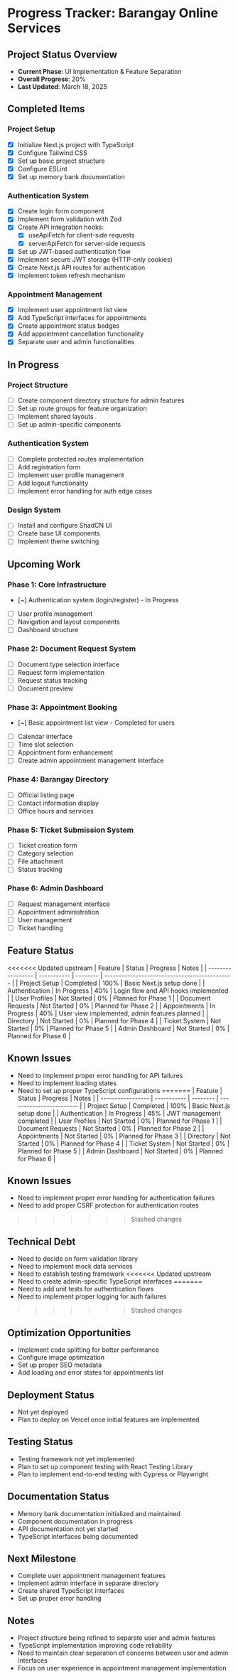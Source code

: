 # Progress Tracker: Barangay Online Services

## Project Status Overview

- **Current Phase**: UI Implementation & Feature Separation
- **Overall Progress**: 20%
- **Last Updated**: March 18, 2025

## Completed Items

### Project Setup

- [x] Initialize Next.js project with TypeScript
- [x] Configure Tailwind CSS
- [x] Set up basic project structure
- [x] Configure ESLint
- [x] Set up memory bank documentation

### Authentication System

- [x] Create login form component
- [x] Implement form validation with Zod
- [x] Create API integration hooks:
  - [x] useApiFetch for client-side requests
  - [x] serverApiFetch for server-side requests
- [x] Set up JWT-based authentication flow
- [x] Implement secure JWT storage (HTTP-only cookies)
- [x] Create Next.js API routes for authentication
- [x] Implement token refresh mechanism

### Appointment Management

- [x] Implement user appointment list view
- [x] Add TypeScript interfaces for appointments
- [x] Create appointment status badges
- [x] Add appointment cancellation functionality
- [x] Separate user and admin functionalities

## In Progress

### Project Structure

- [ ] Create component directory structure for admin features
- [ ] Set up route groups for feature organization
- [ ] Implement shared layouts
- [ ] Set up admin-specific components

### Authentication System

- [ ] Complete protected routes implementation
- [ ] Add registration form
- [ ] Implement user profile management
- [ ] Add logout functionality
- [ ] Implement error handling for auth edge cases

### Design System

- [ ] Install and configure ShadCN UI
- [ ] Create base UI components
- [ ] Implement theme switching

## Upcoming Work

### Phase 1: Core Infrastructure

- [~] Authentication system (login/register) - In Progress
- [ ] User profile management
- [ ] Navigation and layout components
- [ ] Dashboard structure

### Phase 2: Document Request System

- [ ] Document type selection interface
- [ ] Request form implementation
- [ ] Request status tracking
- [ ] Document preview

### Phase 3: Appointment Booking

- [~] Basic appointment list view - Completed for users
- [ ] Calendar interface
- [ ] Time slot selection
- [ ] Appointment form enhancement
- [ ] Create admin appointment management interface

### Phase 4: Barangay Directory

- [ ] Official listing page
- [ ] Contact information display
- [ ] Office hours and services

### Phase 5: Ticket Submission System

- [ ] Ticket creation form
- [ ] Category selection
- [ ] File attachment
- [ ] Status tracking

### Phase 6: Admin Dashboard

- [ ] Request management interface
- [ ] Appointment administration
- [ ] User management
- [ ] Ticket handling

## Feature Status

<<<<<<< Updated upstream
| Feature           | Status      | Progress | Notes                                         |
| ----------------- | ----------- | -------- | --------------------------------------------- |
| Project Setup     | Completed   | 100%     | Basic Next.js setup done                      |
| Authentication    | In Progress | 40%      | Login flow and API hooks implemented         |
| User Profiles     | Not Started | 0%       | Planned for Phase 1                           |
| Document Requests | Not Started | 0%       | Planned for Phase 2                           |
| Appointments      | In Progress | 40%      | User view implemented, admin features planned |
| Directory         | Not Started | 0%       | Planned for Phase 4                           |
| Ticket System     | Not Started | 0%       | Planned for Phase 5                           |
| Admin Dashboard   | Not Started | 0%       | Planned for Phase 6                           |

## Known Issues

- Need to implement proper error handling for API failures
- Need to implement loading states
- Need to set up proper TypeScript configurations
=======
| Feature           | Status      | Progress | Notes                    |
| ----------------- | ----------- | -------- | ------------------------ |
| Project Setup     | Completed   | 100%     | Basic Next.js setup done |
| Authentication    | In Progress | 45%      | JWT management completed |
| User Profiles     | Not Started | 0%       | Planned for Phase 1      |
| Document Requests | Not Started | 0%       | Planned for Phase 2      |
| Appointments      | Not Started | 0%       | Planned for Phase 3      |
| Directory         | Not Started | 0%       | Planned for Phase 4      |
| Ticket System     | Not Started | 0%       | Planned for Phase 5      |
| Admin Dashboard   | Not Started | 0%       | Planned for Phase 6      |

## Known Issues

- Need to implement proper error handling for authentication failures
- Need to add proper CSRF protection for authentication routes
>>>>>>> Stashed changes

## Technical Debt

- Need to decide on form validation library
- Need to implement mock data services
- Need to establish testing framework
<<<<<<< Updated upstream
- Need to create admin-specific TypeScript interfaces
=======
- Need to add unit tests for authentication flows
- Need to implement proper logging for auth failures
>>>>>>> Stashed changes

## Optimization Opportunities

- Implement code splitting for better performance
- Configure image optimization
- Set up proper SEO metadata
- Add loading and error states for appointments list

## Deployment Status

- Not yet deployed
- Plan to deploy on Vercel once initial features are implemented

## Testing Status

- Testing framework not yet implemented
- Plan to set up component testing with React Testing Library
- Plan to implement end-to-end testing with Cypress or Playwright

## Documentation Status

- Memory bank documentation initialized and maintained
- Component documentation in progress
- API documentation not yet started
- TypeScript interfaces being documented

## Next Milestone

- Complete user appointment management features
- Implement admin interface in separate directory
- Create shared TypeScript interfaces
- Set up proper error handling

## Notes

- Project structure being refined to separate user and admin features
- TypeScript implementation improving code reliability
- Need to maintain clear separation of concerns between user and admin interfaces
- Focus on user experience in appointment management implementation
